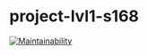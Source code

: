 # project-lvl1-s168
[![Maintainability](https://api.codeclimate.com/v1/badges/d7e782caae4a6ee78988/maintainability)](https://codeclimate.com/github/Sacujo/project-lvl1-s168/maintainability)
